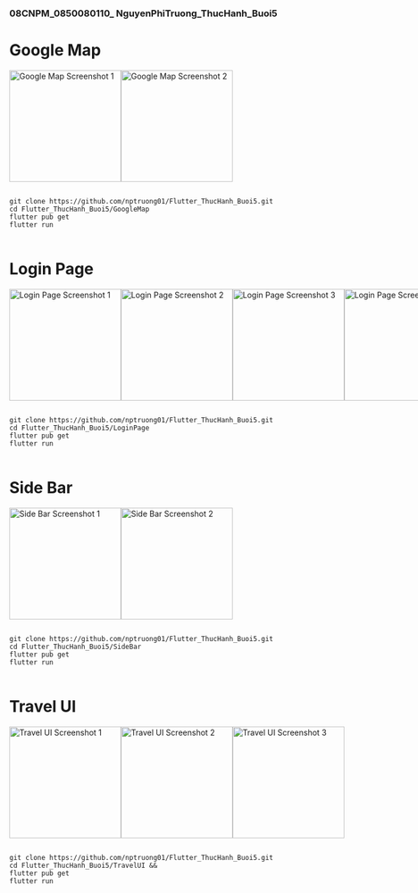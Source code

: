 ### 08CNPM_0850080110_ NguyenPhiTruong_ThucHanh_Buoi5

<h1>Google Map</h1>
<div style="display: flex; flex-direction: row;">
  <img src="https://github.com/nptruong01/Flutter_ThucHanh_Buoi5/assets/113322089/a293aa56-ce11-4171-af21-5c19f72e34d8" width="200" alt="Google Map Screenshot 1">
  <img src="https://github.com/nptruong01/Flutter_ThucHanh_Buoi5/assets/113322089/9d6545d5-195f-4f12-bae9-020ac9a8c6f0" width="200" alt="Google Map Screenshot 2">
</div>
<pre>
<code>
git clone https://github.com/nptruong01/Flutter_ThucHanh_Buoi5.git
cd Flutter_ThucHanh_Buoi5/GoogleMap 
flutter pub get 
flutter run
</code>
</pre>

<h1>Login Page</h1>
<div style="display: flex; flex-direction: row;">
  <img src="https://github.com/nptruong01/Flutter_ThucHanh_Buoi5/assets/113322089/251e06f5-ffd8-4df2-b180-dc6ccda3a2f2" width="200" alt="Login Page Screenshot 1">
  <img src="https://github.com/nptruong01/Flutter_ThucHanh_Buoi5/assets/113322089/346994e1-d42a-4db1-9564-cb0757eb2498" width="200" alt="Login Page Screenshot 2">
  <img src="https://github.com/nptruong01/Flutter_ThucHanh_Buoi5/assets/113322089/03ce4c5f-5c5c-474c-8623-b6c513d660c3" width="200" alt="Login Page Screenshot 3">
  <img src="https://github.com/nptruong01/Flutter_ThucHanh_Buoi5/assets/113322089/05cc8f73-77d7-4f34-a989-8266b6fc3d70" width="200" alt="Login Page Screenshot 4">
</div>
<pre>
<code>
git clone https://github.com/nptruong01/Flutter_ThucHanh_Buoi5.git 
cd Flutter_ThucHanh_Buoi5/LoginPage 
flutter pub get 
flutter run
</code>
</pre>

<h1>Side Bar</h1>
<div style="display: flex; flex-direction: row;">
  <img src="https://github.com/nptruong01/Flutter_ThucHanh_Buoi5/assets/113322089/00cf738e-d173-4e7f-aebf-c3d054bc5b04" width="200" alt="Side Bar Screenshot 1">
  <img src="https://github.com/nptruong01/Flutter_ThucHanh_Buoi5/assets/113322089/4b989a3b-13c7-41fe-b137-af00e3e726f7" width="200" alt="Side Bar Screenshot 2">
</div>
<pre>
<code>
git clone https://github.com/nptruong01/Flutter_ThucHanh_Buoi5.git 
cd Flutter_ThucHanh_Buoi5/SideBar 
flutter pub get 
flutter run
</code>
</pre>

<h1>Travel UI</h1>
<div style="display: flex; flex-direction: row;">
  <img src="https://github.com/nptruong01/Flutter_ThucHanh_Buoi5/assets/113322089/c300e5cc-cb66-4de2-b563-2b63b29e0a56" width="200" alt="Travel UI Screenshot 1">
  <img src="https://github.com/nptruong01/Flutter_ThucHanh_Buoi5/assets/113322089/701a330e-6372-4992-bbd8-1701b5237850" width="200" alt="Travel UI Screenshot 2">
  <img src="https://github.com/nptruong01/Flutter_ThucHanh_Buoi5/assets/113322089/215bb1eb-77bc-4184-99c5-55a0fcb34a49" width="200" alt="Travel UI Screenshot 3">
</div>
<pre>
<code>
git clone https://github.com/nptruong01/Flutter_ThucHanh_Buoi5.git 
cd Flutter_ThucHanh_Buoi5/TravelUI &&
flutter pub get 
flutter run
</code>
</pre>


